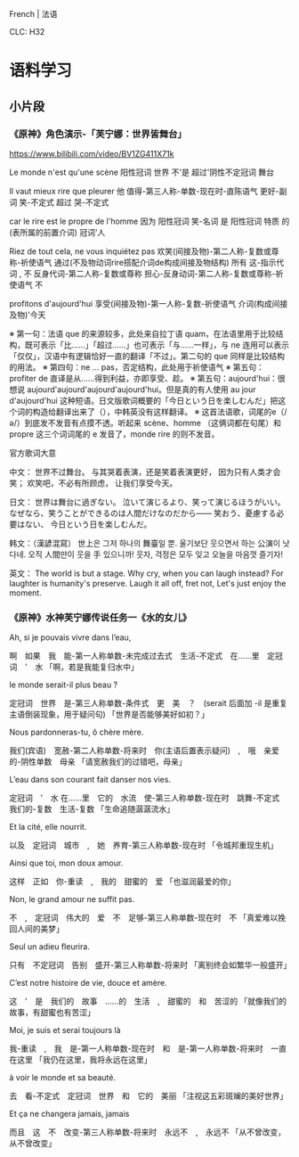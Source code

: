 French | 法语

CLC: H32

# 语料学习

## 小片段

### 《原神》角色演示-「芙宁娜：世界皆舞台」

https://www.bilibili.com/video/BV1ZG411X71k

Le monde n'est qu'une scène
阳性冠词 世界 不'是 超过'阴性不定冠词 舞台

Il vaut mieux rire que pleurer
他 值得-第三人称-单数-现在时-直陈语气 更好-副词 笑-不定式 超过 哭-不定式

car le rire est le propre de l'homme
因为 阳性冠词 笑-名词 是 阳性冠词 特质 的(表所属的前置介词) 冠词'人

Riez de tout cela, ne vous inquiétez pas
欢笑(间接及物)-第二人称-复数或尊称-祈使语气 通过(不及物动词rire搭配介词de构成间接及物结构) 所有 这-指示代词 , 不 反身代词-第二人称-复数或尊称 担心-反身动词-第二人称-复数或尊称-祈使语气 不

profitons d'aujourd'hui
享受(间接及物)-第一人称-复数-祈使语气 介词(构成间接及物)'今天

※ 第一句：法语 que 的来源较多，此处来自拉丁语 quam，在法语里用于比较结构，既可表示「比……」「超过……」也可表示「与……一样」，与 ne 连用可以表示「仅仅」，汉语中有逻辑恰好一直的翻译「不过」。第二句的 que 同样是比较结构的用法。
※ 第四句：ne ... pas，否定结构，此处用于祈使语气
※ 第五句：profiter de 直译是从……得到利益，亦即享受、趁。
※ 第五句：aujourd'hui：很想说 aujourd'aujourd'aujourd'aujourd'hui。但是真的有人使用 au jour d'aujourd'hui 这种短语。日文版歌词概要的「今日という日を楽しむんだ」把这个词的构造给翻译出来了（），中韩英没有这样翻译。
※ 这首法语歌，词尾的e（/ə/）到底发不发音有点摸不透。听起来 scène、homme （这俩词都在句尾）和 propre 这三个词词尾的 e 发音了，monde rire 的则不发音。

官方歌词大意

中文：
世界不过舞台。
与其哭着表演，还是笑着表演更好，
因为只有人类才会笑；
欢笑吧，不必有所顾虑，
让我们享受今天。

日文：
世界は舞台に過ぎない。
泣いて演じるより、笑って演じるほうがいい。
なぜなら、笑うことができるのは人間だけなのだから——
笑おう、憂慮する必要はない、
今日という日を楽しむんだ。

韩文：（漢諺混寫）
世上은 그저 하나의 舞臺일 뿐.
울기보단 웃으면서 하는 公演이 낫다네.
오직 人間만이 웃을 手 있으니까!
웃자, 걱정은 모두 잊고
오늘을 마음껏 즐기자!

英文：
The world is but a stage.
Why cry, when you can laugh instead?
For laughter is humanity's preserve.
Laugh it all off, fret not,
Let's just enjoy the moment.

### 《原神》水神芙宁娜传说任务一《水的女儿》

Ah, si je pouvais vivre dans l’eau,  

啊　如果　我　能-第一人称单数-未完成过去式　生活-不定式　在……里　定冠词　'　水
「啊，若是我能复归水中」

le monde serait-il plus beau ? 

定冠词　世界　是-第三人称单数-条件式　更　美　？　(serait 后面加 -il 是重复主语倒装现象，用于疑问句)
「世界是否能够美好如初？」

Nous pardonneras-tu, ô chère mère. 

我们(宾语)　宽赦-第二人称单数-将来时　你(主语后置表示疑问)　,　哦　亲爱的-阴性单数　母亲
「请宽赦我们的过错吧，母亲」

L’eau dans son courant fait danser nos vies. 

定冠词　'　水 在……里　它的　水流　使-第三人称单数-现在时　跳舞-不定式　我们的-复数　生活-复数
「生命追随潺潺流水」

Et la cité, elle nourrit. 

以及　定冠词　城市　,　她　养育-第三人称单数-现在时
「令城邦重现生机」

Ainsi que toi, mon doux amour. 

这样　正如　你-重读　,　我的　甜蜜的　爱
「也滋润最爱的你」

Non, le grand amour ne suffit pas.

不　,　定冠词　伟大的　爱　不　足够-第三人称单数-现在时　不
「真爱难以挽回人间的美梦」

Seul un adieu fleurira. 

只有　不定冠词　告别　盛开-第三人称单数-将来时
「离别终会如繁华一般盛开」

C’est notre histoire de vie, douce et amère. 

这　'　是　我们的　故事　……的　生活　,　甜蜜的　和　苦涩的
「就像我们的故事，有甜蜜也有苦涩」

Moi, je suis et serai toujours là 

我-重读　,　我　是-第一人称单数-现在时　和　是-第一人称单数-将来时　一直　在这里
「我仍在这里，我将永远在这里」

à voir le monde et sa beauté. 

去　看-不定式　定冠词　世界　和　它的　美丽
「注视这五彩斑斓的美好世界」

Et ça ne changera jamais, jamais

而且　这　不　改变-第三人称单数-将来时　永远不　,　永远不
「从不曾改变，从不曾改变」

